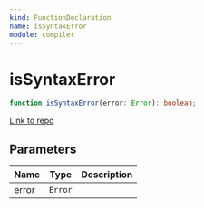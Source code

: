 ```yaml
---
kind: FunctionDeclaration
name: isSyntaxError
module: compiler
---
```


# isSyntaxError

```ts
function isSyntaxError(error: Error): boolean;
```

[Link to repo](https://github.com/timdeschryver/angular/blob/master/packages/compiler/src/util.ts#L117-L119)

## Parameters

| Name  | Type    | Description |
| ----- | ------- | ----------- |
| error | `Error` |             |
